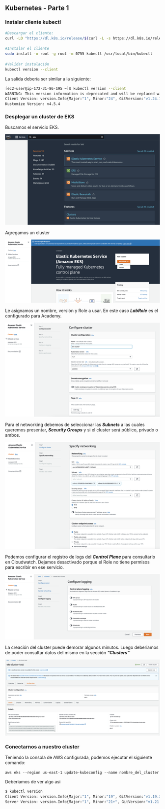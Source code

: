 ## Kubernetes - Parte 1

### Instalar cliente kubectl


```bash
#Descargar el cliente:
curl -LO "https://dl.k8s.io/release/$(curl -L -s https://dl.k8s.io/release/stable.txt)/bin/linux/amd64/kubectl"

#Instalar el cliente
sudo install -o root -g root -m 0755 kubectl /usr/local/bin/kubectl

#Validar instalación
kubectl version --client
```
La salida debería ser similar a la siguiente:

```bash
[ec2-user@ip-172-31-86-195 ~]$ kubectl version --client
WARNING: This version information is deprecated and will be replaced with the output from kubectl version --short.  Use --output=yaml|json to get the full version.
Client Version: version.Info{Major:"1", Minor:"24", GitVersion:"v1.24.1", GitCommit:"3ddd0f45aa91e2f30c70734b175631bec5b5825a", GitTreeState:"clean", BuildDate:"2022-05-24T12:26:19Z", GoVersion:"go1.18.2", Compiler:"gc", Platform:"linux/amd64"}
Kustomize Version: v4.5.4
```

### Desplegar un cluster de EKS

Buscamos el servicio EKS.

![EKS](/Extras/Imagenes/laboratorioK8s/eks01.png)

Agregamos un cluster

![EKS](/Extras/Imagenes/laboratorioK8s/eks02.png)

Le asignamos un nombre, versión y Role a usar. En este caso ***LabRole*** es el configurado para Academy.

![EKS](/Extras/Imagenes/laboratorioK8s/eks03.png)

Para el networking debemos de seleccionar las ***Subnets*** a las cuales queremos presentar, ***Security Groups*** y si el cluster será público, privado o ambos.


![EKS](/Extras/Imagenes/laboratorioK8s/eks04.png)

Podemos configurar el registro de logs del ***Control Plane*** para consultarlo en Cloudwatch. Dejamos desactivado porque el Role no tiene permisos para escribir en ese servicio.


![EKS](/Extras/Imagenes/laboratorioK8s/eks05.png)

La creación del cluster puede demorar algunos minutos. Luego deberiamos de poder consultar datos del mismo en la sección ***"Clusters"***


![EKS](/Extras/Imagenes/laboratorioK8s/eks06.png)

### Conectarnos a nuestro cluster

Teniendo la consola de AWS configurada, podemos ejecutar el siguiente comando:

`aws eks --region us-east-1 update-kubeconfig --name nombre_del_cluster`

Deberiamos de ver algo asi 

```bash
$ kubectl version 
Client Version: version.Info{Major:"1", Minor:"19", GitVersion:"v1.19.3", GitCommit:"1e11e4a2108024935ecfcb2912226cedeafd99df", GitTreeState:"clean", BuildDate:"2020-10-14T18:49:28Z", GoVersion:"go1.15.2", Compiler:"gc", Platform:"darwin/amd64"}
Server Version: version.Info{Major:"1", Minor:"21+", GitVersion:"v1.21.9-eks-14c7a48", GitCommit:"717bfb2b8ceb809a42a6c0baabde59fae28637ef", GitTreeState:"clean", BuildDate:"2022-04-01T03:17:28Z", GoVersion:"go1.16.12", Compiler:"gc", Platform:"linux/amd64"}
```
